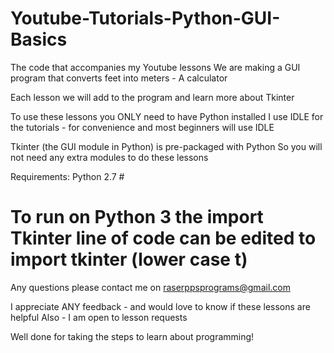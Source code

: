 # Youtube-Tutorials-Python-GUI-Basics
The code that accompanies my Youtube lessons
We are making a GUI program that converts feet into meters - A calculator

Each lesson we will add to the program and learn more about Tkinter

To use these lessons you ONLY need to have Python installed
I use IDLE for the tutorials - for convenience and most beginners will use IDLE

Tkinter (the GUI module in Python) is pre-packaged with Python
So you will not need any extra modules to do these lessons

Requirements:
Python 2.7  #

# To run on Python 3 the import Tkinter line of code can be edited to import tkinter (lower case t)

Any questions please contact me on raserppsprograms@gmail.com

I appreciate ANY feedback - and would love to know if these lessons are helpful
Also - I am open to lesson requests

Well done for taking the steps to learn about programming!
